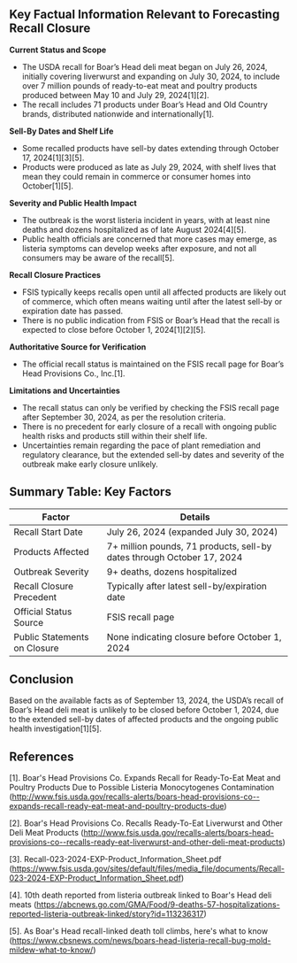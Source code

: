 ## Key Factual Information Relevant to Forecasting Recall Closure

**Current Status and Scope**
- The USDA recall for Boar’s Head deli meat began on July 26, 2024, initially covering liverwurst and expanding on July 30, 2024, to include over 7 million pounds of ready-to-eat meat and poultry products produced between May 10 and July 29, 2024[1][2].
- The recall includes 71 products under Boar’s Head and Old Country brands, distributed nationwide and internationally[1].

**Sell-By Dates and Shelf Life**
- Some recalled products have sell-by dates extending through October 17, 2024[1][3][5].
- Products were produced as late as July 29, 2024, with shelf lives that mean they could remain in commerce or consumer homes into October[1][5].

**Severity and Public Health Impact**
- The outbreak is the worst listeria incident in years, with at least nine deaths and dozens hospitalized as of late August 2024[4][5].
- Public health officials are concerned that more cases may emerge, as listeria symptoms can develop weeks after exposure, and not all consumers may be aware of the recall[5].

**Recall Closure Practices**
- FSIS typically keeps recalls open until all affected products are likely out of commerce, which often means waiting until after the latest sell-by or expiration date has passed.
- There is no public indication from FSIS or Boar’s Head that the recall is expected to close before October 1, 2024[1][2][5].

**Authoritative Source for Verification**
- The official recall status is maintained on the FSIS recall page for Boar’s Head Provisions Co., Inc.[1].

**Limitations and Uncertainties**
- The recall status can only be verified by checking the FSIS recall page after September 30, 2024, as per the resolution criteria.
- There is no precedent for early closure of a recall with ongoing public health risks and products still within their shelf life.
- Uncertainties remain regarding the pace of plant remediation and regulatory clearance, but the extended sell-by dates and severity of the outbreak make early closure unlikely.

## Summary Table: Key Factors

| Factor                         | Details                                                                 |
|-------------------------------|-------------------------------------------------------------------------|
| Recall Start Date              | July 26, 2024 (expanded July 30, 2024)                                  |
| Products Affected              | 7+ million pounds, 71 products, sell-by dates through October 17, 2024  |
| Outbreak Severity              | 9+ deaths, dozens hospitalized                                          |
| Recall Closure Precedent       | Typically after latest sell-by/expiration date                          |
| Official Status Source         | FSIS recall page                                                        |
| Public Statements on Closure   | None indicating closure before October 1, 2024                          |

## Conclusion

Based on the available facts as of September 13, 2024, the USDA’s recall of Boar’s Head deli meat is unlikely to be closed before October 1, 2024, due to the extended sell-by dates of affected products and the ongoing public health investigation[1][5].

## References

[1]. Boar's Head Provisions Co. Expands Recall for Ready-To-Eat Meat and Poultry Products Due to Possible Listeria Monocytogenes Contamination (http://www.fsis.usda.gov/recalls-alerts/boars-head-provisions-co--expands-recall-ready-eat-meat-and-poultry-products-due)

[2]. Boar's Head Provisions Co. Recalls Ready-To-Eat Liverwurst and Other Deli Meat Products (http://www.fsis.usda.gov/recalls-alerts/boars-head-provisions-co--recalls-ready-eat-liverwurst-and-other-deli-meat-products)

[3]. Recall-023-2024-EXP-Product_Information_Sheet.pdf (https://www.fsis.usda.gov/sites/default/files/media_file/documents/Recall-023-2024-EXP-Product_Information_Sheet.pdf)

[4]. 10th death reported from listeria outbreak linked to Boar's Head deli meats (https://abcnews.go.com/GMA/Food/9-deaths-57-hospitalizations-reported-listeria-outbreak-linked/story?id=113236317)

[5]. As Boar's Head recall-linked death toll climbs, here's what to know (https://www.cbsnews.com/news/boars-head-listeria-recall-bug-mold-mildew-what-to-know/)